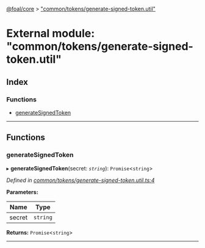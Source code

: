 [@foal/core](../README.md) > ["common/tokens/generate-signed-token.util"](../modules/_common_tokens_generate_signed_token_util_.md)

# External module: "common/tokens/generate-signed-token.util"

## Index

### Functions

* [generateSignedToken](_common_tokens_generate_signed_token_util_.md#generatesignedtoken)

---

## Functions

<a id="generatesignedtoken"></a>

###  generateSignedToken

▸ **generateSignedToken**(secret: *`string`*): `Promise`<`string`>

*Defined in [common/tokens/generate-signed-token.util.ts:4](https://github.com/FoalTS/foal/blob/07f00115/packages/core/src/common/tokens/generate-signed-token.util.ts#L4)*

**Parameters:**

| Name | Type |
| ------ | ------ |
| secret | `string` |

**Returns:** `Promise`<`string`>

___

